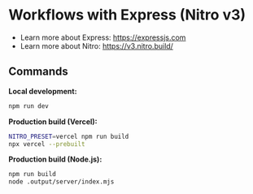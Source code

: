# Workflows with Express (Nitro v3)

- Learn more about Express: https://expressjs.com
- Learn more about Nitro: https://v3.nitro.build/

## Commands

**Local development:**

```sh
npm run dev
```

**Production build (Vercel):**

```sh
NITRO_PRESET=vercel npm run build
npx vercel --prebuilt
```

**Production build (Node.js):**

```sh
npm run build
node .output/server/index.mjs
```
